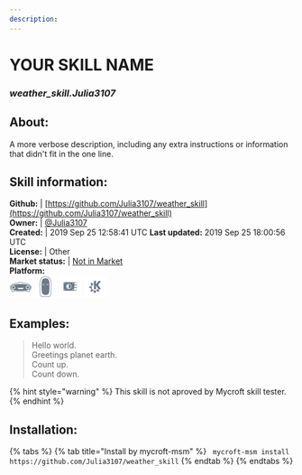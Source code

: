 ```yaml
---  
description:   
---  
```

# YOUR SKILL NAME  
### _weather_skill.Julia3107_  
## About:  
A more verbose description, including any extra instructions or
information that didn't fit in the one line.

## Skill information:  
**Github:** | [https://github.com/Julia3107/weather_skill](https://github.com/Julia3107/weather_skill)  
**Owner:** | [@Julia3107](https://github.com/Julia3107)  
**Created:** | 2019 Sep 25 12:58:41 UTC  **Last updated:** 2019 Sep 25 18:00:56 UTC  
**License:** | Other  
**Market status:** | [Not in Market](https://market.mycroft.ai/skill/)  
**Platform:**  
 ![](../.gitbook/assets/mark-1-icon.png)  ![](../.gitbook/assets/mark-2-icon.png)  ![](../.gitbook/assets/picroft-icon.png)  ![](../.gitbook/assets/kde.png)   
## Examples:  
> Hello world.  
> Greetings planet earth.  
> Count up.  
> Count down.  
  
{% hint style="warning" %}
This skill is not aproved by Mycroft skill tester.
{% endhint %}
    
## Installation:  
{% tabs %}
{% tab title="Install by mycroft-msm" %}
``` mycroft-msm install https://github.com/Julia3107/weather_skill```
{% endtab %}
  {% endtabs %}
  